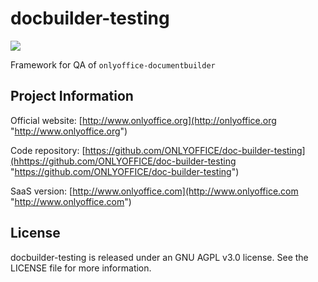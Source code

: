 # docbuilder-testing
[![](https://images.microbadger.com/badges/image/onlyofficetestingrobot/doc-builder-testing.svg)](https://microbadger.com/images/onlyofficetestingrobot/doc-builder-testing "Get your own image badge on microbadger.com")

Framework for QA of `onlyoffice-documentbuilder`

## Project Information

Official website: [http://www.onlyoffice.org](http://onlyoffice.org "http://www.onlyoffice.org")

Code repository: [https://github.com/ONLYOFFICE/doc-builder-testing](hhttps://github.com/ONLYOFFICE/doc-builder-testing "https://github.com/ONLYOFFICE/doc-builder-testing")

SaaS version: [http://www.onlyoffice.com](http://www.onlyoffice.com "http://www.onlyoffice.com")

## License

docbuilder-testing is released under an GNU AGPL v3.0 license. See the LICENSE file for more information.
